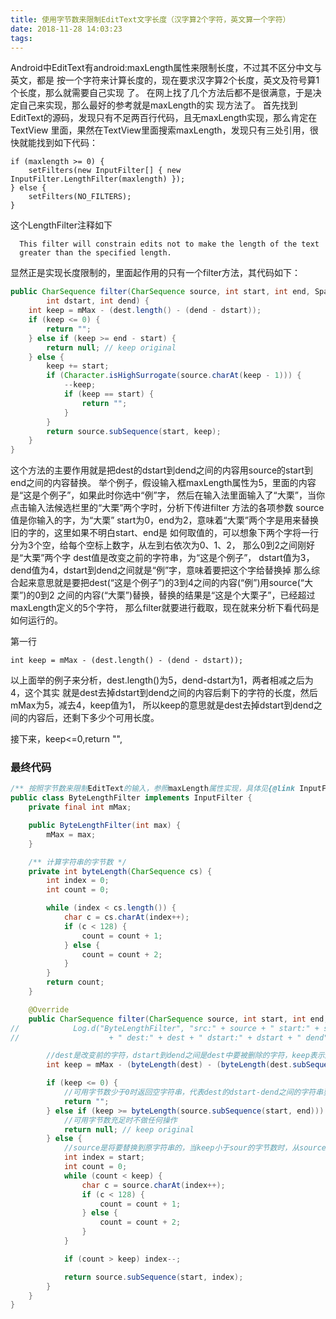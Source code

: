 ```yaml
---
title: 使用字节数来限制EditText文字长度（汉字算2个字符，英文算一个字符）
date: 2018-11-28 14:03:23
tags:
---
```

Android中EditText有android:maxLength属性来限制长度，不过其不区分中文与英文，都是
按一个字符来计算长度的，现在要求汉字算2个长度，英文及符号算1个长度，那么就需要自己实现
了。
    在网上找了几个方法后都不是很满意，于是决定自己来实现，那么最好的参考就是maxLength的实
现方法了。
首先找到EditText的源码，发现只有不足两百行代码，且无maxLength实现，那么肯定在TextView
里面，果然在TextView里面搜索maxLength，发现只有三处引用，很快就能找到如下代码：
```
if (maxlength >= 0) {
    setFilters(new InputFilter[] { new InputFilter.LengthFilter(maxlength) });
} else {
    setFilters(NO_FILTERS);
}
```

这个LengthFilter注释如下

      This filter will constrain edits not to make the length of the text
      greater than the specified length.

显然正是实现长度限制的，里面起作用的只有一个filter方法，其代码如下：
```java
public CharSequence filter(CharSequence source, int start, int end, Spanned dest,
        int dstart, int dend) {
    int keep = mMax - (dest.length() - (dend - dstart));
    if (keep <= 0) {
        return "";
    } else if (keep >= end - start) {
        return null; // keep original
    } else {
        keep += start;
        if (Character.isHighSurrogate(source.charAt(keep - 1))) {
            --keep;
            if (keep == start) {
                return "";
            }
        }
        return source.subSequence(start, keep);
    }
}
```

这个方法的主要作用就是把dest的dstart到dend之间的内容用source的start到end之间的内容替换。
举个例子，假设输入框maxLength属性为5，里面的内容是“这是个例子”，如果此时你选中“例”字，
然后在输入法里面输入了“大栗”，当你点击输入法候选栏里的“大栗”两个字时，分析下传进filter
方法的各项参数
source值是你输入的字，为“大栗”
start为0，end为2，意味着“大栗”两个字是用来替换旧的字的，这里如果不明白start、end是
如何取值的，可以想象下两个字将一行分为3个空，给每个空标上数字，从左到右依次为0、1、2，
那么0到2之间刚好是“大栗”两个字
dest值是改变之前的字符串，为“这是个例子”，
dstart值为3，dend值为4，dstart到dend之间就是“例”字，意味着要把这个字给替换掉
那么综合起来意思就是要把dest(“这是个例子”)的3到4之间的内容(“例”)用source(“大栗”)的0到2
之间的内容(“大栗”)替换，替换的结果是“这是个大栗子”，已经超过maxLength定义的5个字符，
那么filter就要进行截取，现在就来分析下看代码是如何运行的。

第一行

    int keep = mMax - (dest.length() - (dend - dstart));
以上面举的例子来分析，dest.length()为5，dend-dstart为1，两者相减之后为4，这个其实
就是dest去掉dstart到dend之间的内容后剩下的字符的长度，然后mMax为5，减去4，keep值为1，
所以keep的意思就是dest去掉dstart到dend之间的内容后，还剩下多少个可用长度。

接下来，keep<=0,return "",

### 最终代码
```Java
/** 按照字节数来限制EditText的输入，参照maxLength属性实现，具体见{@link InputFilter.LengthFilter} */
public class ByteLengthFilter implements InputFilter {
    private final int mMax;

    public ByteLengthFilter(int max) {
        mMax = max;
    }

    /** 计算字符串的字节数 */
    private int byteLength(CharSequence cs) {
        int index = 0;
        int count = 0;

        while (index < cs.length()) {
            char c = cs.charAt(index++);
            if (c < 128) {
                count = count + 1;
            } else {
                count = count + 2;
            }
        }
        return count;
    }

    @Override
    public CharSequence filter(CharSequence source, int start, int end, Spanned dest, int dstart, int dend) {
//            Log.d("ByteLengthFilter", "src:" + source + " start:" + start + " end:" + end
//                    + " dest:" + dest + " dstart:" + dstart + " dend" + dend)

        //dest是改变前的字符，dstart到dend之间是dest中要被删除的字符，keep表示还剩多少可用字节数
        int keep = mMax - (byteLength(dest) - (byteLength(dest.subSequence(dstart, dend))));

        if (keep <= 0) {
            //可用字节数少于0时返回空字符串，代表dest的dstart-dend之间的字符串要被删除
            return "";
        } else if (keep >= byteLength(source.subSequence(start, end))) {
            //可用字节数充足时不做任何操作
            return null; // keep original
        } else {
            //source是将要替换到原字符串的，当keep小于sour的字节数时，从source里面截取不大于keep字节长度的字符串
            int index = start;
            int count = 0;
            while (count < keep) {
                char c = source.charAt(index++);
                if (c < 128) {
                    count = count + 1;
                } else {
                    count = count + 2;
                }
            }

            if (count > keep) index--;

            return source.subSequence(start, index);
        }
    }
}
```